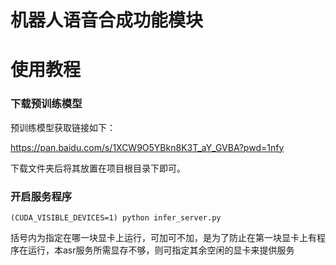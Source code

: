 # 机器人语音合成功能模块
# 使用教程
### 下载预训练模型
预训练模型获取链接如下：

https://pan.baidu.com/s/1XCW9O5YBkn8K3T_aY_GVBA?pwd=1nfy 

下载文件夹后将其放置在项目根目录下即可。

### 开启服务程序
```
(CUDA_VISIBLE_DEVICES=1) python infer_server.py
```
括号内为指定在哪一块显卡上运行，可加可不加，是为了防止在第一块显卡上有程序在运行，本asr服务所需显存不够，则可指定其余空闲的显卡来提供服务
